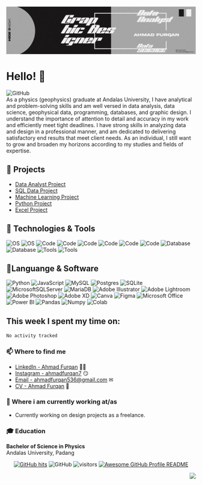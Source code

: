 ![Header](https://github.com/ahmadfurqan7/ahmadfurqan7/blob/10088df41f6cf6b87db0c9cd4e793cc0bb19d384/banner3.png)

<!--
**SoftwareDevPro/SoftwareDevPro** is a ✨ _special_ ✨ repository because its `README.md` (this file) appears on your GitHub profile.


Here are some ideas to get you started:

- 🔭 I’m currently working on ...
- 🌱 I’m currently learning ...
- 👯 I’m looking to collaborate on ...
- 🤔 I’m looking for help with ...
- 💬 Ask me about ...
- 📫 How to reach me: ...
- 😄 Pronouns: ...
- ⚡ Fun fact: ...
-->

# Hello! 👋
![GitHub](https://img.shields.io/badge/github-%23121011.svg?style=for-the-badge&logo=github&logoColor=white)
<br/>
As a physics (geophysics) graduate at Andalas University, I have analytical and problem-solving skills and am well versed in data analysis, data science, geophysical data, programming, databases, and graphic design. I understand the importance of attention to detail and accuracy in my work and efficiently meet tight deadlines. I have strong skills in analyzing data and design in a professional manner, and am dedicated to delivering satisfactory end results that meet client needs. As an individual, I still want to grow and broaden my horizons according to my studies and fields of expertise.

## 🔧 Projects
- [Data Analyst Project](https://github.com/ahmadfurqan7/Data-Analyst)
- [SQL Data Project](https://github.com/ahmadfurqan7/SQL-Project)
- [Machine Learning Project](https://github.com/ahmadfurqan7/Machine-Learning)
- [Python Project](https://github.com/ahmadfurqan7/Python-project)
- [Excel Project](https://github.com/ahmadfurqan7/Excel-Project)

## 🔧 Technologies & Tools

<!-- badges built from https://shields.io/ -->
<!-- logos retrieved from https://simpleicons.org -->

![OS](https://img.shields.io/badge/OS-Linux-informational?style=flat&logo=linux&logoColor=white&color=2bbc8a)
![OS](https://img.shields.io/badge/OS-Windows-informational?style=flat&logo=windows&logoColor=white&color=2bbc8a)
![Code](https://img.shields.io/badge/Code-Python-informational?style=flat&logo=python&logoColor=white&color=2bbc8a)
![Code](https://img.shields.io/badge/Code-JavaScript-informational?style=flat&logo=javascript&logoColor=white&color=2bbc8a)
![Code](https://img.shields.io/badge/Code-Java-informational?style=flat&logo=java&logoColor=white&color=2bbc8a)
![Code](https://img.shields.io/badge/Code-HTML5-informational?style=flat&logo=HTML5&logoColor=white&color=2bbc8a)
![Code](https://img.shields.io/badge/Code-CSS-informational?style=flat&logo=CSS3&logoColor=white&color=2bbc8a)
![Code](https://img.shields.io/badge/Code-PHP-informational?style=flat&logo=PHP&logoColor=white&color=2bbc8a)
![Database](https://img.shields.io/badge/Database-SQL-informational?style=flat&logo=MySQL&logoColor=white&color=2bbc8a)
![Database](https://img.shields.io/badge/Database-NoSQL-informational?style=flat&logo=MongoDB&logoColor=white&color=2bbc8a)
![Tools](https://img.shields.io/badge/Tools-Microsoft%20Office-informational?style=flat&logo=Microsoft%20Office&logoColor=white&color=2bbc8a)
![Tools](https://img.shields.io/badge/Tools-Git-informational?style=flat&logo=Git&logoColor=white&color=2bbc8a)
<br/>

## 🔧Languange & Software

![Python](https://img.shields.io/badge/python-3670A0?style=for-the-badge&logo=python&logoColor=ffdd54)
![JavaScript](https://img.shields.io/badge/javascript-%23323330.svg?style=for-the-badge&logo=javascript&logoColor=%23F7DF1E)
![MySQL](https://img.shields.io/badge/mysql-%2300f.svg?style=for-the-badge&logo=mysql&logoColor=white)
![Postgres](https://img.shields.io/badge/postgres-%23316192.svg?style=for-the-badge&logo=postgresql&logoColor=white)
![SQLite](https://img.shields.io/badge/sqlite-%2307405e.svg?style=for-the-badge&logo=sqlite&logoColor=white)
![MicrosoftSQLServer](https://img.shields.io/badge/Microsoft%20SQL%20Server-CC2927?style=for-the-badge&logo=microsoft%20sql%20server&logoColor=white)
![MariaDB](https://img.shields.io/badge/MariaDB-003545?style=for-the-badge&logo=mariadb&logoColor=white)
![Adobe Illustrator](https://img.shields.io/badge/adobe%20illustrator-%23FF9A00.svg?style=for-the-badge&logo=adobe%20illustrator&logoColor=white)
![Adobe Lightroom](https://img.shields.io/badge/Adobe%20Lightroom-31A8FF.svg?style=for-the-badge&logo=Adobe%20Lightroom&logoColor=white)
![Adobe Photoshop](https://img.shields.io/badge/adobe%20photoshop-%2331A8FF.svg?style=for-the-badge&logo=adobe%20photoshop&logoColor=white)
![Adobe XD](https://img.shields.io/badge/Adobe%20XD-470137?style=for-the-badge&logo=Adobe%20XD&logoColor=#FF61F6)
![Canva](https://img.shields.io/badge/Canva-%2300C4CC.svg?style=for-the-badge&logo=Canva&logoColor=white)
![Figma](https://img.shields.io/badge/figma-%23F24E1E.svg?style=for-the-badge&logo=figma&logoColor=white)
![Microsoft Office](https://img.shields.io/badge/Microsoft_Office-D83B01?style=for-the-badge&logo=microsoft-office&logoColor=white)
![Power BI](https://camo.githubusercontent.com/917168979884ed8edc108608916efea5ae07f77076d615e54d74c2d0e6166e3e/68747470733a2f2f696d672e736869656c64732e696f2f62616467652f706f7765725f62692d4632433831313f7374796c653d666f722d7468652d6261646765266c6f676f3d706f7765726269266c6f676f436f6c6f723d626c61636b)
![Pandas](https://camo.githubusercontent.com/30d151000d62851ada6e84dc45f81724992b69f4833284d4b6dc3cf07e91728e/68747470733a2f2f696d672e736869656c64732e696f2f62616467652f50616e6461732d3243324437323f7374796c653d666f722d7468652d6261646765266c6f676f3d70616e646173266c6f676f436f6c6f723d7768697465)
![Numpy](https://camo.githubusercontent.com/dfba2a5ec89e3df8642ef5cccbf01ea8f597476812f0823be491b11c34e1c990/68747470733a2f2f696d672e736869656c64732e696f2f62616467652f4e756d70792d3737374242343f7374796c653d666f722d7468652d6261646765266c6f676f3d6e756d7079266c6f676f436f6c6f723d7768697465)
![Colab](https://camo.githubusercontent.com/eb4e984a24e09f69a60907bdc1c83468b3c484f1623e59ecfba536034443d62a/68747470733a2f2f696d672e736869656c64732e696f2f62616467652f436f6c61622d4639414230303f7374796c653d666f722d7468652d6261646765266c6f676f3d676f6f676c65636f6c616226636f6c6f723d353235323532)

## This week I spent my time on:

<!--START_SECTION:waka-->

```txt
No activity tracked
```

<!--END_SECTION:waka-->

### 📫 Where to find me

- [LinkedIn - Ahmad Furqan](https://www.linkedin.com/in/ahmad-furqan-836468197/) 👨💼
- [Instagram - ahmadfurqan7](https://www.instagram.com/ahmadfurqan7/) 😏
- [Email - ahmadfurqan536@gmail.com](mailto:ahmadfurqan536@gmail.com) ✉
- [CV - Ahmad Furqan](https://drive.google.com/file/d/16o4iGc-u37l8iRi3QuwtW_sF8qHKs5vn/view?usp=sharing) 📃

### 💼 Where i am currently working at/as

- Currently working on design projects as a freelance.

### 🎓 Education

**Bachelor of Science in Physics**<br/>
Andalas University, Padang
<br/>
<p align="center">
	<a href="https://github.com/ahmadfurqan7"><img src="https://img.shields.io/github/last-commit/ahmadfurqan7/ahmadfurqan7?label=Profile%20Updated&amp;style=flat" alt="GitHub hits"></a>
	<img src="https://img.shields.io/badge/dynamic/json?logo=github&amp;label=GitHub+Followers&amp;labelColor=282c34&amp;color=181717&amp;style=flat&amp;query=%24.data.totalSubs&amp;url=https%3A%2F%2Fapi.spencerwoo.com%2Fsubstats%2F%3Fsource%3Dgithub%26queryKey%3Dahmadfurqan7&amp;longCache=true" alt="GitHub">
	<img src="https://visitor-badge.laobi.icu/badge?page_id=ahmadfurqan7.ahmadfurqan7&amp;style=flat" alt="visitors">
	 <a href="https://github.com/abhisheknaiidu/awesome-github-profile-readme"><img src="https://cdn.rawgit.com/sindresorhus/awesome/d7305f38d29fed78fa85652e3a63e154dd8e8829/media/badge.svg" alt="Awesome GitHub Profile README"></a>
        <p align="right"><img src="https://custom-icon-badges.herokuapp.com/badge/Thank-you-pink.svg?logo=heart-fill&logoColor=pink"></p>
</p>
